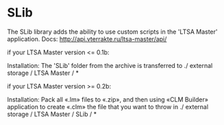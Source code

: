 # SLib

The SLib library adds the ability to use custom scripts in the 'LTSA Master' application.
Docs: http://api.vterrakte.ru/ltsa-master/api/

if your LTSA Master version <= 0.1b:

Installation:
The 'SLib' folder from the archive is transferred to ./ external storage / LTSA Master / *

if your LTSA Master version >= 0.2b:

Installation:
Pack all «.lm» files to «.zip», and then using «CLM Builder» application to create «.clm» the file that you want to throw in ./ external storage / LTSA Master / SLib / *
